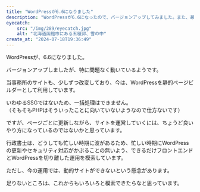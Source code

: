 ```yaml
---
title: "WordPressが6.6になりました"
description: "WordPressが6.6になったので、バージョンアップしてみました。また、最近のホームページ編集などにも触れました。"
eyecatch: 
    src: "/img/289/eyecatch.jpg"
    alt: "北海道函館市にある五稜郭、雪の中"
create_at: "2024-07-18T19:36:49"
---
```


WordPressが、6.6になりました。

バージョンアップしましたが、特に問題なく動いているようです。

当事務所のサイトも、少しずつ改変しており、今は、WordPressを静的ページビルダーとして利用しています。

いわゆるSSGではないため、一括処理はできません。  
（そもそもPHPはそういったことに向いていないようなので仕方ないです）

ですが、ページごとに更新しながら、サイトを運営していくには、ちょうど良いやり方になっているのではないかと思っています。

行政書士は、どうしても忙しい時期に波があるため、忙しい時期にWordPressの更新やセキュリティ対応がかぶることの無いよう、できるだけフロントエンドとWordPressを切り離した運用を模索しています。

ただし、今の運用では、動的サイトができないという懸念があります。

足りないところは、これからもいろいろと模索できたらなと思っています。
